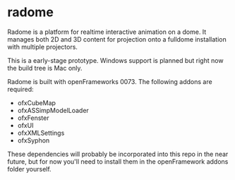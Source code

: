 radome
======

Radome is a platform for realtime interactive animation on a dome. It manages both 2D and 3D content
for projection onto a fulldome installation with multiple projectors.

This is a early-stage prototype.  Windows support is planned but right now the build tree is Mac only.

Radome is built with openFrameworks 0073.  The following addons are required:
* ofxCubeMap
* ofxASSimpModelLoader
* ofxFenster
* ofxUI
* ofxXMLSettings
* ofxSyphon

These dependencies will probably be incorporated into this repo in the near future, but for now you'll
need to install them in the openFramework addons folder yourself.
